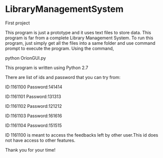 # LibraryManagementSystem
First project

This program is just a prototype and it uses text files to store data. This program is far from a complete Library Management System.
To run this program, just simply get all the files into a same folder and use command prompt to execute the program. Using the command,

python OrionGUI.py

This program is written using Python 2.7

There are list of ids and password that you can try from:

ID:1161100
Password:141414

ID:1161101
Password:131313

ID:1161102
Password:121212

ID:1161103
Password:161616

ID:1161104
Password:151515

ID 1161100 is meant to access the feedbacks left by other user.This id does not have access to other features.


Thank you for your time!
